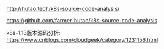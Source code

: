 http://hutao.tech/k8s-source-code-analysis/

https://github.com/farmer-hutao/k8s-source-code-analysis

k8s-1.13版本源码分析: https://www.cnblogs.com/cloudgeek/category/1231156.html 